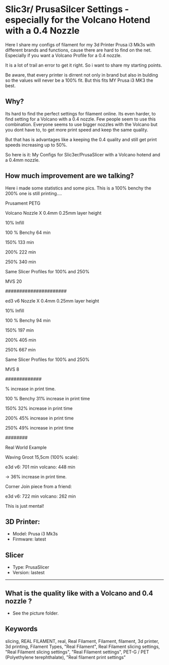 # Slic3r/ PrusaSilcer Settings - especially for the Volcano Hotend with a 0.4 Nozzle

Here I share my configs of filament for my 3d Printer Prusa i3 Mk3s with different brands and functions, cause there are hard to find on the net. Especially if you want a Volcano Profile for a 0.4 nozzle.


It is a lot of trail an error to get it right. So i want to share my starting points.

Be aware, that every printer is dirrent not only in brand but also in bulding so the values will never be a 100% fit. But this fits MY Prusa i3 MK3 the best.

## Why?

Its hard to find the perfect settings for filament online. Its even harder, to find setting for a Volcano with a 0.4 nozzle. Few people seem to use this combination. Everyone seems to use bigger nozzles with the Volcano but you dont have to, to get more print speed and keep the same quality.

But that has is advantages like a keeping the 0.4 quality and still get print speeds increasing up to 50%.

So here is it: My Configs for Slic3er/PrusaSlicer with a Volcano hotend and a 0.4mm nozzle. 

## How much improvement are we talking?

Here i made some statistics and some pics. This is a 100% benchy the 200% one is still printing....

Prusament PETG

Volcano Nozzle X 0.4mm 0.25mm layer height

10% Infill

100 % Benchy
64 min

150%
133 min

200%
222 min

250%
340 min

Same Slicer Profiles for 100% and 250%

MVS 20

######################

ed3 v6 Nozzle X 0.4mm 0.25mm layer height

10% Infill

100 % Benchy
94 min

150%
197 min

200%
405 min

250%
667 min

Same Slicer Profiles for 100% and 250%

MVS 8

#############

% increase in print time.

100 % Benchy
31% increase in print time

150%
32% increase in print time

200%
45% increase in print time

250%
49% increase in print time

########

Real World Example

Waving Groot 15,5cm (100% scale):

e3d v6: 701 min
volcano: 448 min

-> 36% increase in print time.

Corner Join piece from a friend:

e3d v6: 722 min
volcano: 262 min

This is just mental!


## 3D Printer:

- Model: Prusa i3 Mk3s 
- Firmware: latest

## Slicer

- Type: PrusaSlicer
- Version: lastest

---------------

## What is the quality like with a Volcano and 0.4 nozzle ?

- See the picture folder.

## Keywords

slicing, REAL FILAMENT, real, Real Filament, Filament, filament, 3d printer, 3d printing, Filament Types, "Real Filament", Real Filament slicing settings, "Real Filament slicing settings", "Real Filament settings", PET-G / PET (Polyethylene terephthalate), "Real filament print settings"
